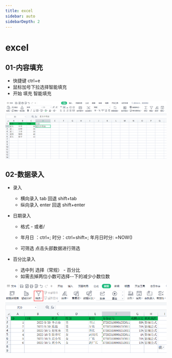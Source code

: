 ```yaml
---
title: excel
sidebar: auto
sidebarDepth: 2
---
```


# excel

## 01-内容填充

- 快捷键 ctrl+e 
- 鼠标加号下拉选择智能填充
- 开始 填充 智能填充

![](./images/tiancong.png)

## 02-数据录入

- 录入 
  - 横向录入 tab  回退 shift+tab
  - 纵向录入 enter 回退 shift+enter

- 日期录入

  - 格式 - 或者/ 

  - 年月日 ：ctrl+;      时分：ctrl+shift+;  年月日时分: =NOW()
  - 可筛选  点击头部数据进行筛选

- 百分比录入
  - 选中列 选择（常规） -  百分比 
  - 如需去掉两位小数可选择--下的减少小数位数

![](./images/shujuluru.png)
